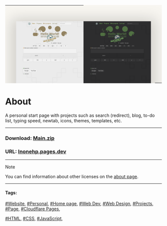 <!-- README.md v.1.8.0 -->
  
![page with a light and dark theme and theme settings](/img/github-banner-settings.png)  
  
# About

A personal start page with projects such as search (redirect), blog, to-do list, typing speed, newtab, icons, themes, templates, etc.
  
---
  
### Download: [Main.zip](https://github.com/inonehp/inonehp.pages.dev/archive/refs/heads/main.zip)  
### URL: [Inonehp.pages.dev](https://inonehp.pages.dev/)  
  
---
  
> [!NOTE]
> You can find information about other licenses on the [about page](https://inonehp.pages.dev/about.html#license).
  
---
   
#### Tags:  
[#Website](https://github.com/topics/website),
[#Personal](https://github.com/topics/personal),
[#Home page](https://github.com/topics/homepage),
[#Web Dev](https://github.com/topics/webdev),
[#Web Design](https://github.com/topics/webdesign), 
[#Projects](https://github.com/topics/projects),
[#Page](https://github.com/topics/page),
[#Cloudflare Pages](https://github.com/topics/cloudflare-pages),
  
[#HTML](https://github.com/topics/HTML),
[#CSS](https://github.com/topics/css),
[#JavaScript](https://github.com/topics/javascript),



